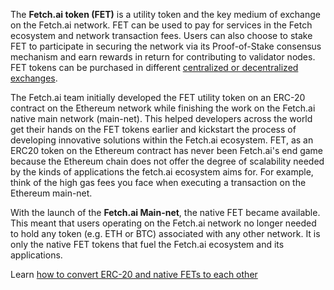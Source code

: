 The **Fetch.ai token (FET)** is a utility token and the key medium of exchange on the Fetch.ai network. FET can be used to pay for services in the Fetch ecosystem and network transaction fees. Users can also choose to stake FET to participate in securing the network via its Proof-of-Stake consensus mechanism and earn rewards in return for contributing to validator nodes. FET tokens can be purchased in different [centralized or decentralized exchanges](https://fetch-ai.network/get-fet/). 

The Fetch.ai team initially developed the FET utility token on an ERC-20 contract on the Ethereum network while finishing the work on the Fetch.ai native main network (main-net). This helped developers across the world get their hands on the FET tokens earlier and kickstart the process of developing innovative solutions within the Fetch.ai ecosystem. FET, as an ERC20 token on the Ethereum contract has never been Fetch.ai's end game because the Ethereum chain does not offer the degree of scalability needed by the kinds of applications the fetch.ai ecosystem aims for. For example, think of the high gas fees you face when executing a transaction on the Ethereum main-net. 

With the launch of the **Fetch.ai Main-net**, the native FET became available. This meant that users operating on the Fetch.ai network no longer needed to hold any token (e.g. ETH or BTC) associated with any other network. It is only the native FET tokens that fuel the Fetch.ai ecosystem and its applications.

Learn [how to convert ERC-20 and native FETs to each other](../how_to_convert_fet)

